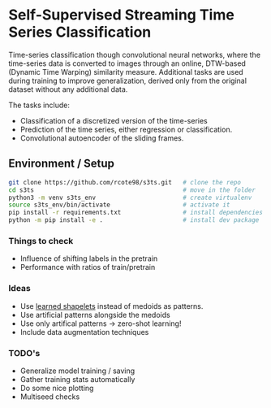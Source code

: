 # Self-Supervised Streaming Time Series Classification

Time-series classification though convolutional neural networks, where the time-series data is converted to images through an online, DTW-based (Dynamic Time Warping) similarity measure. Additional tasks are used during training to improve generalization, derived only from the original dataset without any additional data. 

The tasks include:

 - Classification of a discretized version of the time-series 
 - Prediction of the time series, either regression or classification.
 - Convolutional autoencoder of the sliding frames.

## Environment / Setup

```bash
git clone https://github.com/rcote98/s3ts.git   # clone the repo
cd s3ts                                         # move in the folder
python3 -m venv s3ts_env                        # create virtualenv
source s3ts_env/bin/activate                    # activate it
pip install -r requirements.txt                 # install dependencies
python -m pip install -e .                      # install dev package
```

### Things to check
- Influence of shifting labels in the pretrain
- Performance with ratios of train/pretrain

### Ideas
- Use [learned shapelets](https://www.ismll.uni-hildesheim.de/pub/pdfs/grabocka2014e-kdd.pdf) instead of medoids as patterns.
- Use artificial patterns alongside the medoids
- Use only artifical patterns -> zero-shot learning!
- Include data augmentation techniques


### TODO's
- Generalize model training / saving
- Gather training stats automatically
- Do some nice plotting
- Multiseed checks
